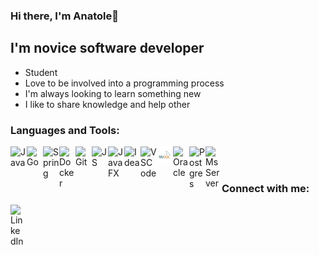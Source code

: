 ### Hi there, I'm Anatole👋

## I'm novice software developer
- Student
- Love to be involved into a programming process
- I'm always looking to learn something new
- I like to share knowledge and help other

### Languages and Tools:

<img align="left" alt="Java" width="26px" src="https://upload.wikimedia.org/wikipedia/uk/thumb/8/85/%D0%9B%D0%BE%D0%B3%D0%BE%D1%82%D0%B8%D0%BF_Java.png/250px-%D0%9B%D0%BE%D0%B3%D0%BE%D1%82%D0%B8%D0%BF_Java.png" />
<img align="left" alt="Go" width="26px" src="https://unixhelp.org/wp-content/uploads/2015/08/golang.sh-600x600.png" />
<img align="left" alt="Spring" width="26px" src="https://c7.hotpng.com/preview/713/936/47/spring-framework-representational-state-transfer-java-api-for-restful-web-services-microservices-others.jpg" />
<img align="left" alt="Docker" width="26px" src="https://encrypted-tbn0.gstatic.com/images?q=tbn%3AANd9GcRLQ27CVbRLaz2jdRPYAB0gQcgv0Six8pjioqWVKhuDq7tHCNHHaamDjLb-SUhG9VW5M5WRcfsCNrZyk2FShAzQcw&usqp=CAU&ec=45688576" />
<img align="left" alt="Git" width="26px" src="https://hyperhost.ua/info/storage/uploads/2020/05/git%20(1).png" />
<img align="left" alt="JS" width="26px" src="https://upload.wikimedia.org/wikipedia/commons/thumb/9/99/Unofficial_JavaScript_logo_2.svg/1200px-Unofficial_JavaScript_logo_2.svg.png" />
<img align="left" alt="JavaFX" width="26px" src="https://encrypted-tbn0.gstatic.com/images?q=tbn%3AANd9GcSuz06D2Oeqn2zq5Vi0oh_jGgtDEG2kSdLaq8MyLRVjZnCfCgNQcdPbeiVpWMEUiGtYD5gZ_hDT7_Fuh_h-GazDCQ&usqp=CAU&ec=45688576" />
<img align="left" alt="Idea" width="26px" src="https://upload.wikimedia.org/wikipedia/commons/thumb/d/d5/IntelliJ_IDEA_Logo.svg/1024px-IntelliJ_IDEA_Logo.svg.png" />
<img align="left" alt="VSCode" width="26px" src="https://encrypted-tbn0.gstatic.com/images?q=tbn%3AANd9GcQ0UpAYSPZn_TjpNbaGOYV6y6k3mf2junga27rpiBnWMR5Jz66g60Mum6xvid2M2z5Fv2sqdTZwaaRXgVYgckXFLQ&usqp=CAU&ec=45688576" />
<img align="left" alt="MySQL" width="26px" src="https://raw.githubusercontent.com/github/explore/80688e429a7d4ef2fca1e82350fe8e3517d3494d/topics/mysql/mysql.png" />
<img align="left" alt="Oracle" width="26px" src="https://encrypted-tbn0.gstatic.com/images?q=tbn%3AANd9GcTd9IiexuLoBL9GwJqAAJzxYBQk647VMAjaAYQm7l2oJd4WsmpQ5ZQP5C8JEThDiJcWWTV8ZcH8V46GWF74F-CnDw&usqp=CAU&ec=45688576" />
<img align="left" alt="Postgres" width="26px" src="https://commons.bmstu.wiki/images/b/b5/Postgresql.png" />
<img align="left" alt="MsServer" width="26px" src="https://freehelp24.ru/wp-content/uploads/2017/06/sqllogo.png" />

<br/>
<br/>

### Connect with me:

[<img align="left" alt="LinkedIn" width="22px" src="https://cdn.jsdelivr.net/npm/simple-icons@v3/icons/linkedin.svg" />][linkedin]

[linkedin]: https://www.linkedin.com/in/anatol-kozhukhar/
